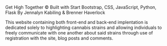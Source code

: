 Get High Together ©
Built with Start Bootstrap, CSS, JavaScript, Python, Flask
By Jennalyn Kabiling & Brenner Haverlock

This website containing both front-end and back-end implentation is dedicated solely to highlighting cannabis strains and allowing individuals to freely communicate with one another about said strains through use of registration with the site, blog posts and comments. 